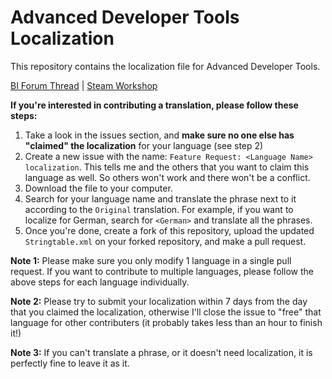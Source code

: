 # Advanced Developer Tools Localization

This repository contains the localization file for Advanced Developer Tools. 

[BI Forum Thread](https://forums.bohemia.net/forums/topic/232513-advanced-developer-tools/) | [Steam Workshop](https://steamcommunity.com/sharedfiles/filedetails/?id=2369477168)


**If you're interested in contributing a translation, please follow these steps:**
 1. Take a look in the issues section, and **make sure no one else has "claimed" the localization** for your language (see step 2)
 2. Create a new issue with the name: `Feature Request: <Language Name> localization`. This tells me and the others that you want to claim this language as well. So others won't work and there won't be a conflict.
 3. Download the file to your computer.
 4. Search for your language name and translate the phrase next to it according to the `Original` translation. For example, if you want to localize for German, search for `<German>` and translate all the phrases.
 5. Once you're done, create a fork of this repository, upload the updated `Stringtable.xml` on your forked repository, and make a pull request.

**Note 1:** Please make sure you only modify 1 language in a single pull request. If you want to contribute to multiple languages, please follow the above steps for each language individually.

**Note 2:** Please try to submit your localization within 7 days from the day that you claimed the localization, otherwise I'll close the issue to "free" that language for other contributers (it probably takes less than an hour to finish it!)

**Note 3:** If you can't translate a phrase, or it doesn't need localization, it is perfectly fine to leave it as it.
